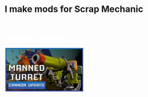 # I make mods for Scrap Mechanic
<div>
        <a href="https://github.com/Vajdani/SM-Manned-Turret-Pack" style="color:white;text-decoration:none;border:2px solid white;border-radius:25px">
            <h2>Manned Turret Pack</h2>
            <a href="https://steamcommunity.com/sharedfiles/filedetails/?id=3107290429">
                <img src="https://github.com/Vajdani/SM-Manned-Turret-Pack/blob/master/preview.jpg" width="250px">
            </a>
        </a>
</div>
